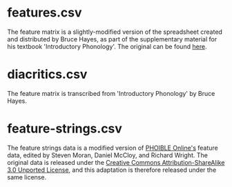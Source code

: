 # features.csv

The feature matrix is a slightly-modified version of the spreadsheet created
and distributed by Bruce Hayes, as part of the supplementary material for his
textbook 'Introductory Phonology'. The original can be
found [here](http://www.linguistics.ucla.edu/people/hayes/IP/#features).

# diacritics.csv

The feature matrix is transcribed from 'Introductory Phonology' by Bruce Hayes.

# feature-strings.csv

The feature strings data is a modified version
of [PHOIBLE Online's](http://phoible.org) feature data, edited by Steven Moran,
Daniel McCloy, and Richard Wright. The original data is released under
the
[Creative Commons Attribution-ShareAlike 3.0 Unported License](https://creativecommons.org/licenses/by-sa/3.0/),
and this adaptation is therefore released under the same license.
